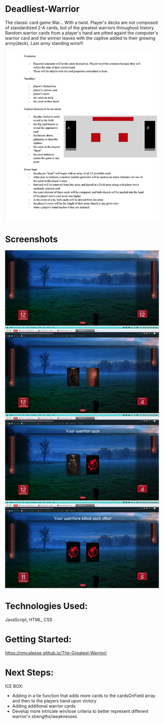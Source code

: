# Deadliest-Warrior

The classic card game War... With a twist. Player's decks are not composed of standardized 2-A cards, but of the greatest warriors throughout history. Random warrior cards from a player's hand are pitted againt the computer's warrior card and the winner leaves with the captive added to their growing army(deck). Last army standing wins!!!

![alt text](./images/pseudocode.png "pseudocode")
# Screenshots

![alt text](./images/screenshot-1.png "screenshot 1")
![alt text](./images/screenshot-2.png "screenshot 2")
![alt text](./images/screenshot-3.png "screenshot 3")
![alt text](./images/screenshot-4.png "screenshot 4")

# Technologies Used:

JavaScript, HTML, CSS

# Getting Started:

https://nmcaleese.github.io/The-Greatest-Warrior/
# Next Steps:

ICE BOX:

- Adding in a tie function that adds more cards to the cardsOnField array and then to the players hand upon victory
- Adding additional warrior cards
- Develop more intricate win/lose criteria to better represent different warrior's strengths/weaknesses

